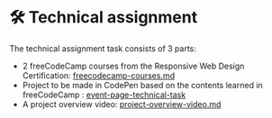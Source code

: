 # 🛠️ Technical assignment

The technical assignment task consists of 3 parts:

- 2 freeCodeCamp courses from the Responsive Web Design Certification: [freecodecamp-courses.md](freecodecamp-courses.md)
- Project to be made in CodePen based on the contents learned in freeCodeCamp : [event-page-technical-task](event-page-technical-task)
- A project overview video: [project-overview-video.md](project-overview-video.md)
